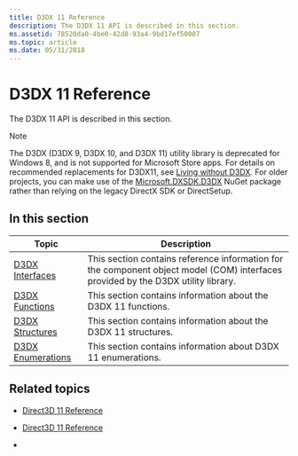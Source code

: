 ```yaml
---
title: D3DX 11 Reference
description: The D3DX 11 API is described in this section.
ms.assetid: 78520da0-4be0-42d8-93a4-9bd17ef50007
ms.topic: article
ms.date: 05/31/2018
---
```


# D3DX 11 Reference

The D3DX 11 API is described in this section.

> [!NOTE]  
> The D3DX (D3DX 9, D3DX 10, and D3DX 11) utility library is deprecated for Windows 8, and is not supported for Microsoft Store apps. For details on recommended replacements for D3DX11, see [Living without D3DX](https://walbourn.github.io/living-without-d3dx/). For older projects, you can make use of the [Microsoft.DXSDK.D3DX](https://www.nuget.org/packages/Microsoft.DXSDK.D3DX) NuGet package rather than relying on the legacy DirectX SDK or DirectSetup.

## In this section

| Topic                                                                        | Description                                                                                                                                  |
|------------------------------------------------------------------------------|----------------------------------------------------------------------------------------------------------------------------------------------|
| [D3DX Interfaces](d3d11-graphics-reference-d3dx11-interfaces.md)<br/> | This section contains reference information for the component object model (COM) interfaces provided by the D3DX utility library.<br/> |
| [D3DX Functions](d3d11-graphics-reference-d3dx11-functions.md)<br/>   | This section contains information about the D3DX 11 functions.<br/>                                                                    |
| [D3DX Structures](d3d11-graphics-reference-d3dx11-structures.md)<br/> | This section contains information about the D3DX 11 structures.<br/>                                                                   |
| [D3DX Enumerations](d3d11-graphics-reference-d3dx11-enums.md)<br/>    | This section contains information about D3DX 11 enumerations.<br/>                                                                     |
## Related topics

* [Direct3D 11 Reference](atoc-d3d11-graphics-reference.md)

* [Direct3D 11 Reference](d3d11-graphics-reference.md)
* 
